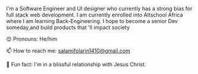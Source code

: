 I'm a Software Engineer and UI designer who currently has a strong bias for full stack web development. I am currently enrolled into Altschool Africa where I am learning Back-Engineering. I hope to become a senior Dev someday,and build products that 'll impact society 

😊 Pronouns: He/him

📫 How to reach me: salamifolarin1410@gmail.com


💙 Fun fact: I'm in a blissful relationship with Jesus Christ.
